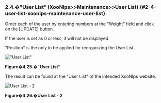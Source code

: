 ### 2.4.�&quot;User List&quot; (XooNIps&gt;&gt;Maintenance&gt;&gt;User List) {#2-4-user-list-xoonips-maintenance-user-list}

Order each of the user by entering numbers at the &quot;Weight&quot; field and click on the [UPDATE] button.

If the user is set as 0 or less, it will not be displayed.

&quot;Position&quot; is the only to be applied for reorganizing the User List.

!["User List"](images\xoonips-mente10.png)

**Figure�4.25.�&quot;User List&quot;**

The result can be found at the &quot;User List&quot; of the intended XooNIps website.

![User List - 2](images\xoonips-mente11.png)

**Figure�4.26.�User List - 2**